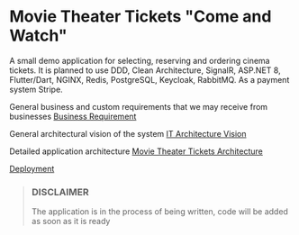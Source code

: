 # Movie Theater Tickets "**Come and Watch**" 

A small demo application for selecting, reserving and ordering cinema tickets.
It is planned to use DDD, Clean Architecture, SignalR,  ASP.NET 8, Flutter/Dart, NGINX, Redis, PostgreSQL, Keycloak, RabbitMQ. As a payment system Stripe.


General business and custom requirements that we may receive from businesses
[Business Requirement](docs/BusinessRequirement.md)

General architectural vision of the system
[IT Architecture Vision](docs/ITArchitectureVision.md)

Detailed application architecture
[Movie Theater Tickets Architecture](docs/MovieTheaterTicketsArchitecture.md)

[Deployment](docs/Deployment.md)

>### DISCLAIMER
>
>The application is in the process of being written, code will be added as soon as it is ready
>



